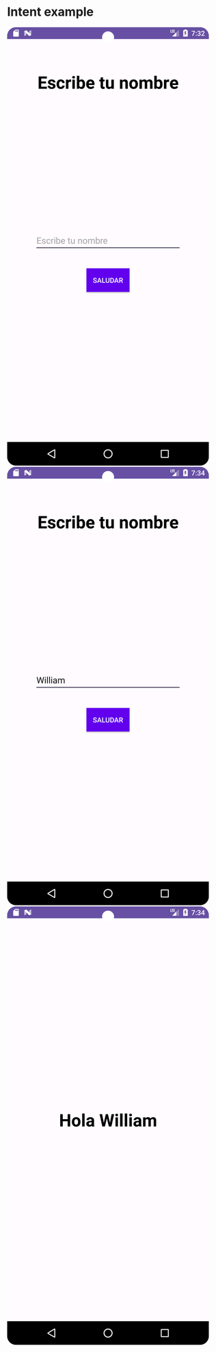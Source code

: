 # Intent example
![Imagen de un input vacío](/screenshots/input_empty.png)
![Imagen de un input com el nombre del usuario](/screenshots/input_name.png)
![Imagen del saludo por escrito con el nuevo usuario](/screenshots/greeting.png)